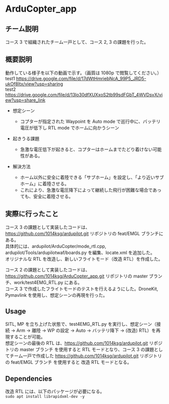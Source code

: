# ArduCopter_app

## チーム説明
コース 3 で組織されたチーム一戸として、コース 2, 3 の課題を行った。  

## 概要説明
動作している様子を以下の動画で示す。（画質は 1080p で閲覧してください。）  
test1 https://drive.google.com/file/d/17dWtHmriebNcA_99P5_JRD5-ukOf8Itx/view?usp=sharing  
test2 https://drive.google.com/file/d/13lo30dfXUXxoS2tb99sdFGbT_4WVDsvX/view?usp=share_link  

- 想定シーン
    - コプターが指定された Waypoint を Auto mode で巡行中に、バッテリ電圧が低下し RTL mode でホームに向かうシーン

- 起きうる課題
    - 急激な電圧低下が起きると、コプターはホームまでたどり着けない可能性がある。

- 解決方法
    - ホーム以外に安全に着陸できる「サブホーム」を設定し、「より近いサブホーム」に着陸させる。
    - これにより、急激な電圧降下によって継続した飛行が困難な場合であっても、安全に着陸させる。

## 実際に行ったこと
コース 3 の課題として実装したコードは、https://github.com/1014ksg/ardupilot.git リポジトリの feat/EMGL ブランチにある。  
具体的には、ardupilot/ArduCopter/mode_rtl.cpp, ardupilot/Tools/ardupilotwaf/boards.py を編集、locate.xml を追加した。  
オリジナルな RTL を改造し、新しいフライトモード（改造 RTL）を作成した。 

コース 2 の課題として実装したコードは、https://github.com/1014ksg/ArduCopter_app.git リポジトリの master ブランチ、work/test4EMG_RTL.py にある。  
コース 3 で作成したフライトモードのテストを行えるようにした。DroneKit, Pymavlink を使用し、想定シーンの再現を行った。    

## Usage
SITL, MP を立ち上げた状態で、test4EMG_RTL.py を実行し、想定シーン（接続 → Arm → 離陸 → WP の設定 → Auto → バッテリ降下 → (改造) RTL）を再現することが可能。  
想定シーンの最後の RTL は、https://github.com/1014ksg/ardupilot.git リポジトリの master ブランチ を使用すると RTL モードとなり、コース 3 の課題としてチーム一戸で作成した https://github.com/1014ksg/ardupilot.git リポジトリの feat/EMGL ブランチ を使用すると 改造 RTL モードとなる。  

## Dependencies
改造 RTL には、以下のパッケージが必要になる。  
``` sudo apt install librapidxml-dev -y ```



